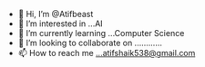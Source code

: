 - 👋 Hi, I’m @Atifbeast
- 👀 I’m interested in ...AI
- 🌱 I’m currently learning ...Computer Science
- 💞️ I’m looking to collaborate on ............
- 📫 How to reach me ...atifshaik538@gmail.com

<!---
Atifbeast/Atifbeast is a ✨ special ✨ repository because its `README.md` (this file) appears on your GitHub profile.
You can click the Preview link to take a look at your changes.
--->
